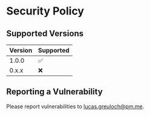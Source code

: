 # Security Policy

## Supported Versions

| Version | Supported          |
| ------- | ------------------ |
| 1.0.0   | :white_check_mark: |
| 0.x.x   | :x:                |

## Reporting a Vulnerability

Please report vulnerabilities to lucas.greuloch@pm.me.
